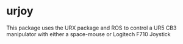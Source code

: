 # urjoy

This package uses the URX package and ROS to control a UR5 CB3 manipulator with either a space-mouse or Logitech F710 Joystick
